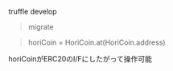 truffle develop

> migrate

> horiCoin = HoriCoin.at(HoriCoin.address)

horiCoinがERC20のI/Fにしたがって操作可能
